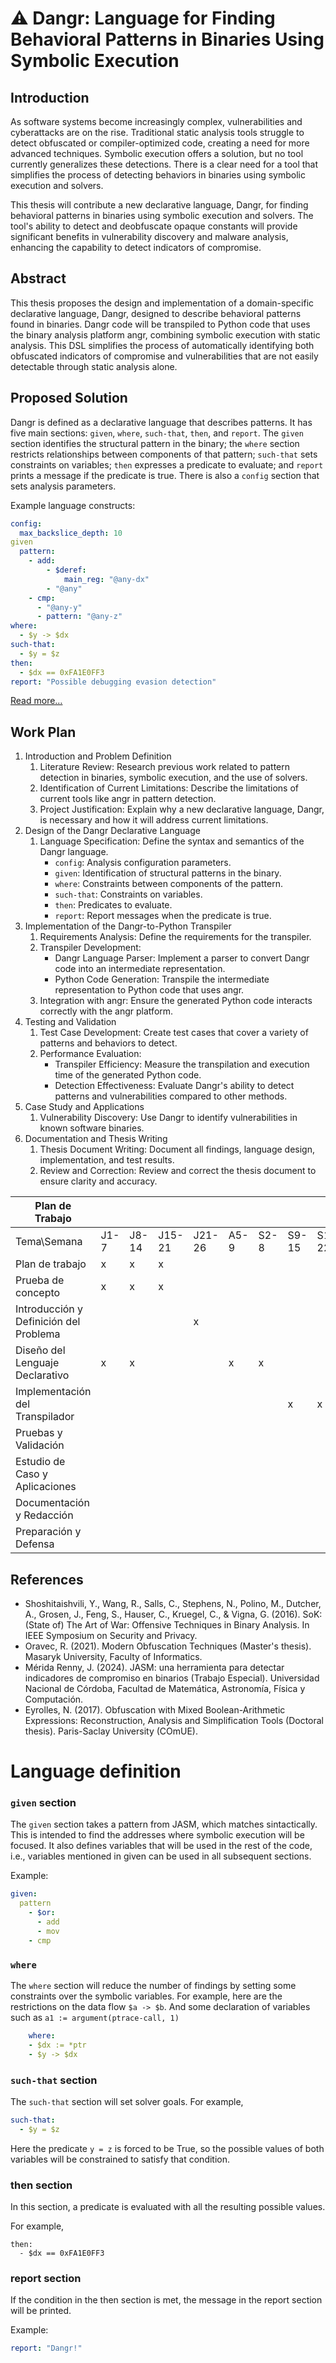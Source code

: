 # ⚠️ Dangr: Language for Finding Behavioral Patterns in Binaries Using Symbolic Execution 

## Introduction
As software systems become increasingly complex, vulnerabilities and cyberattacks are on the rise. Traditional static analysis tools struggle to detect obfuscated or compiler-optimized code, creating a need for more advanced techniques. Symbolic execution offers a solution, but no tool currently generalizes these detections. There is a clear need for a tool that simplifies the process of detecting behaviors in binaries using symbolic execution and solvers.

This thesis will contribute a new declarative language, Dangr, for finding behavioral patterns in binaries using symbolic execution and solvers. The tool's ability to detect and deobfuscate opaque constants will provide significant benefits in vulnerability discovery and malware analysis, enhancing the capability to detect indicators of compromise.


## Abstract
This thesis proposes the design and implementation of a domain-specific declarative language, Dangr, designed to describe behavioral patterns found in binaries. Dangr code will be transpiled to Python code that uses the binary analysis platform angr, combining symbolic execution with static analysis. This DSL simplifies the process of automatically identifying both obfuscated indicators of compromise and vulnerabilities that are not easily detectable through static analysis alone.


## Proposed Solution
Dangr is defined as a declarative language that describes patterns. It has five main sections: `given`, `where`, `such-that`, `then`, and `report`. The `given` section identifies the structural pattern in the binary; the `where` section restricts relationships between components of that pattern; `such-that` sets constraints on variables; `then` expresses a predicate to evaluate; and `report` prints a message if the predicate is true. There is also a `config` section that sets analysis parameters.

Example language constructs:

```yml
config:
  max_backslice_depth: 10
given
  pattern:
    - add:
        - $deref:
            main_reg: "@any-dx"
        - "@any"
    - cmp:
      - "@any-y"
      - pattern: "@any-z"
where:
  - $y -> $dx
such-that:
  - $y = $z
then:
  - $dx == 0xFA1E0FF3
report: "Possible debugging evasion detection"
```

[Read more…](#language-definition)

## Work Plan
1. Introduction and Problem Definition
    1. Literature Review: Research previous work related to pattern detection in binaries, symbolic execution, and the use of solvers.
    2. Identification of Current Limitations: Describe the limitations of current tools like angr in pattern detection.
    3. Project Justification: Explain why a new declarative language, Dangr, is necessary and how it will address current limitations.
2. Design of the Dangr Declarative Language
    1. Language Specification: Define the syntax and semantics of the Dangr language.
        - `config`: Analysis configuration parameters.
        - `given`: Identification of structural patterns in the binary.
        - `where`: Constraints between components of the pattern.
        - `such-that`: Constraints on variables.
        - `then`: Predicates to evaluate.
        - `report`: Report messages when the predicate is true.
3. Implementation of the Dangr-to-Python Transpiler
    1. Requirements Analysis: Define the requirements for the transpiler.
    2. Transpiler Development:
        - Dangr Language Parser: Implement a parser to convert Dangr code into an intermediate representation.
        - Python Code Generation: Transpile the intermediate representation to Python code that uses angr.
    3. Integration with angr: Ensure the generated Python code interacts correctly with the angr platform.
4. Testing and Validation
    1. Test Case Development: Create test cases that cover a variety of patterns and behaviors to detect.
    2. Performance Evaluation:
        - Transpiler Efficiency: Measure the transpilation and execution time of the generated Python code.
        - Detection Effectiveness: Evaluate Dangr's ability to detect patterns and vulnerabilities compared to other methods.
5. Case Study and Applications
    1. Vulnerability Discovery: Use Dangr to identify vulnerabilities in known software binaries.
6. Documentation and Thesis Writing
   1. Thesis Document Writing: Document all findings, language design, implementation, and test results.
   2. Review and Correction: Review and correct the thesis document to ensure clarity and accuracy.

| Plan de Trabajo                        |      |       |        |        |      |      |       |        |        |       |        |        |        |       |       |        |        |       |       |      |       |        |        |
| -------------------------------------- | ---- | ----- | ------ | ------ | ---- | ---- | ----- | ------ | ------ | ----- | ------ | ------ | ------ | ----- | ----- | ------ | ------ | ----- | ----- | ---- | ----- | ------ | ------ |
| Tema\\Semana                           | J1-7 | J8-14 | J15-21 | J21-26 | A5-9 | S2-8 | S9-15 | S16-22 | S23-29 | O30-6 | O7--13 | O14-20 | O21-27 | N28-3 | N4-10 | N11-17 | N18-24 | N25-1 | D25-1 | D2-8 | D9-15 | D16-22 | D23-29 |
| Plan de trabajo                        | x    | x     | x      |        |      |      |       |        |        |       |        |        |        |       |       |        |        |       |       |      |       |        |        |
| Prueba de concepto                     | x    | x     | x      |        |      |      |       |        |        |       |        |        |        |       |       |        |        |       |       |      |       |        |        |
| Introducción y Definición del Problema |      |       |        | x      |      |      |       |        |        |       |        |        |        |       |       |        |        |       |       |      |       |        |        |
| Diseño del Lenguaje Declarativo        | x    | x     |        |        | x    |  x   |       |        |        |       |        |        |        |       |       |        |        |       |       |      |       |        |        |
| Implementación del Transpilador        |      |       |        |        |      |      |   x   | x      | x      | x     | x      | x      |        |       |       |        |        |       |       |      |       |        |        |
| Pruebas y Validación                   |      |       |        |        |      |      |       |        |        |       |        | x      | x      |       |       |        |        |       |       |      |       |        |        |
| Estudio de Caso y Aplicaciones         |      |       |        |        |      |      |       |        |        |       |        |        |        | x     | x     |        |        |       |       |      |       |        |        |
| Documentación y Redacción              |      |       |        |        |      |      |       |        |        |       |        |        |        |       |       | x      | x      | x     | x     | x    |       |        |        |
| Preparación y Defensa                  |      |       |        |        |      |      |       |        |        |       |        |        |        |       |       |        |        |       |       | x    | x     |        |
## References
- Shoshitaishvili, Y., Wang, R., Salls, C., Stephens, N., Polino, M., Dutcher, A., Grosen, J., Feng, S., Hauser, C., Kruegel, C., & Vigna, G. (2016). SoK: (State of) The Art of War: Offensive Techniques in Binary Analysis. In IEEE Symposium on Security and Privacy.
- Oravec, R. (2021). Modern Obfuscation Techniques (Master's thesis). Masaryk University, Faculty of Informatics.
- Mérida Renny, J. (2024). JASM: una herramienta para detectar indicadores de compromiso en binarios (Trabajo Especial). Universidad Nacional de Córdoba, Facultad de Matemática, Astronomía, Física y Computación.
- Eyrolles, N. (2017). Obfuscation with Mixed Boolean-Arithmetic Expressions: Reconstruction, Analysis and Simplification Tools (Doctoral thesis). Paris-Saclay University (COmUE).


# Language definition

### `given` section
The `given` section takes a pattern from JASM, which matches sintactically. This is intended to find the addresses where symbolic execution will be focused. It also defines variables that will be used in the rest of the code, i.e., variables mentioned in given can be used in all subsequent sections.

Example:

```yml
given:
  pattern
    - $or:
      - add
      - mov
    - cmp
```

### `where`
The `where` section will reduce the number of findings by setting some constraints over the symbolic variables.
For example, here are the restrictions on the data flow `$a -> $b`. And some declaration of variables such as `a1 := argument(ptrace-call, 1)`

```yml
    where:
    - $dx := *ptr
    - $y -> $dx
```

### `such-that` section
The `such-that` section will set solver goals. For example,

```yml
such-that:
  - $y = $z
```

Here the predicate `y = z` is forced to be True, so the possible values of both variables will be constrained to satisfy that condition.

### then section
In this section, a predicate is evaluated with all the resulting possible values.

For example,
```
then:
  - $dx == 0xFA1E0FF3
```

### report section
If the condition in the then section is met, the message in the report section will be printed.

Example:
```yml
report: "Dangr!"
```
